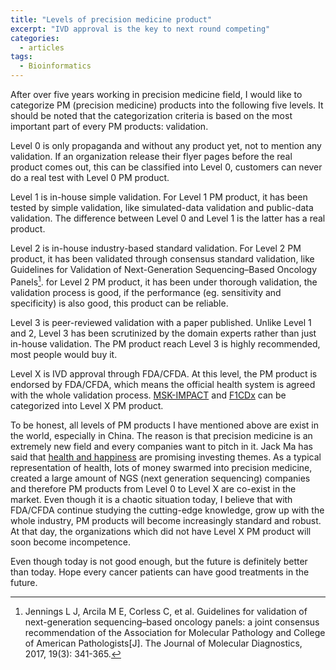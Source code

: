 ```yaml
---
title: "Levels of precision medicine product"
excerpt: "IVD approval is the key to next round competing"
categories:
  - articles
tags:
  - Bioinformatics
---
```


After over five years working in precision medicine field, I would like to categorize PM (precision medicine) products into the following five levels. It should be noted that the categorization criteria is based on the most important part of every PM products: validation.

Level 0 is only propaganda and without any product yet, not to mention any validation. If an organization release their flyer pages before the real product comes out, this can be classified into Level 0, customers can never do a real test with Level 0 PM product.

Level 1 is in-house simple validation. For Level 1 PM product, it has been tested by simple validation, like simulated-data validation and public-data validation. The difference between Level 0 and Level 1 is the latter has a real product. 

Level 2 is in-house industry-based standard validation. For Level 2 PM product, it has been validated through consensus standard validation, like Guidelines for Validation of Next-Generation Sequencing–Based Oncology Panels[^1]. for Level 2 PM product, it has been under thorough validation, the validation process is good, if the performance (eg. sensitivity and specificity) is also good, this product can be reliable.

Level 3 is peer-reviewed validation with a paper published. Unlike Level 1 and 2, Level 3 has been scrutinized by the domain experts rather than just in-house validation. The PM product reach Level 3 is highly recommended, most people would buy it.

Level X is IVD approval through FDA/CFDA. At this level, the PM product is endorsed by FDA/CFDA, which means the official health system is agreed with the whole validation process. [MSK-IMPACT](https://www.accessdata.fda.gov/cdrh_docs/reviews/DEN170058.pdf) and [F1CDx](https://www.fda.gov/medicaldevices/productsandmedicalprocedures/deviceapprovalsandclearances/recently-approveddevices/ucm590331.htm) can be categorized into Level X PM product.

To be honest, all levels of PM products I have mentioned above are exist in the world, especially in China. The reason is that precision medicine is an extremely new field and every companies want to pitch in it. Jack Ma has said that [health and happiness](http://www.ejinsight.com/20151113-the-new-investment-theme-of-health-and-happiness/) are promising investing themes. As a typical representation of health, lots of money swarmed into precision medicine, created a large amount of NGS (next generation sequencing) companies and therefore PM products from Level 0 to Level X are co-exist in the market. Even though it is a chaotic situation today, I believe that with FDA/CFDA continue studying the cutting-edge knowledge, grow up with the whole industry, PM products will become increasingly standard and robust. At that day, the organizations which did not have Level X PM product will soon become incompetence. 

Even though today is not good enough, but the future is definitely better than today. Hope every cancer patients can have good treatments in the future.


[^1]: Jennings L J, Arcila M E, Corless C, et al. Guidelines for validation of next-generation sequencing–based oncology panels: a joint consensus recommendation of the Association for Molecular Pathology and College of American Pathologists[J]. The Journal of Molecular Diagnostics, 2017, 19(3): 341-365.



